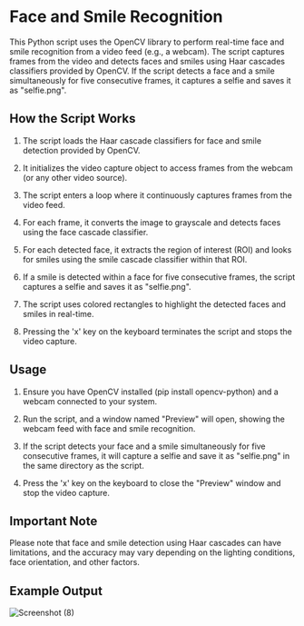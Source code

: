 # Face and Smile Recognition
This Python script uses the OpenCV library to perform real-time face and smile recognition from a video feed (e.g., a webcam). The script captures frames from the video and detects faces and smiles using Haar cascades classifiers provided by OpenCV. If the script detects a face and a smile simultaneously for five consecutive frames, it captures a selfie and saves it as "selfie.png".

## How the Script Works
1. The script loads the Haar cascade classifiers for face and smile detection provided by OpenCV.

2. It initializes the video capture object to access frames from the webcam (or any other video source).

3. The script enters a loop where it continuously captures frames from the video feed.

4. For each frame, it converts the image to grayscale and detects faces using the face cascade classifier.

5. For each detected face, it extracts the region of interest (ROI) and looks for smiles using the smile cascade classifier within that ROI.

6. If a smile is detected within a face for five consecutive frames, the script captures a selfie and saves it as "selfie.png".

7. The script uses colored rectangles to highlight the detected faces and smiles in real-time.

8. Pressing the 'x' key on the keyboard terminates the script and stops the video capture.

## Usage
1. Ensure you have OpenCV installed (pip install opencv-python) and a webcam connected to your system.

2. Run the script, and a window named "Preview" will open, showing the webcam feed with face and smile recognition.

3. If the script detects your face and a smile simultaneously for five consecutive frames, it will capture a selfie and save it as "selfie.png" in the same directory as the script.

4. Press the 'x' key on the keyboard to close the "Preview" window and stop the video capture.

## Important Note
Please note that face and smile detection using Haar cascades can have limitations, and the accuracy may vary depending on the lighting conditions, face orientation, and other factors.

## Example Output

![Screenshot (8)](https://github.com/Ayushijoshi28/Face_Smile_Recognition/assets/88037464/f4695f34-e03b-4d5e-bcf1-1a093d384a1e)
